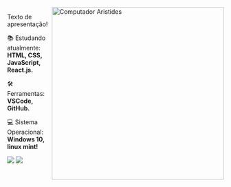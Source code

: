 <img src="https://raw.githubusercontent.com/MicaelliMedeiros/micaellimedeiros/master/image/computer-illustration.png" min-width="400px" max-width="400px" width="400px" align="right" alt="Computador Aristides">

<p align="left">
Texto de apresentação!
</p>

<p align="left">
   📚 Estudando atualmente: <strong>HTML, CSS, JavaScript, React.js.</strong>
</p>

<p align="left">
   🛠️ Ferramentas: <strong>VSCode, GitHub.</strong>
</p>
<p align="left">
   💻 Sistema Operacional: <strong>Windows 10, linux mint! </strong>
</p>

<p align="left">
  <a href="https://www.instagram.com/aristides_evandro/" alt="Instagram">
  <img src="https://img.shields.io/badge/-Instagram-DF0174?style=for-the-badge&logo=instagram&logoColor=white&link=https://www.instagram.com/iuricoding/"/></a>

  <a href="https://www.linkedin.com/in/aristides-evandro/" alt="Linkedin">
  <img src="https://img.shields.io/badge/-Linkedin-0e76a8?style=for-the-badge&logo=Linkedin&logoColor=white&link=https://www.linkedin.com/in/iuricode" /></a>
</p>
